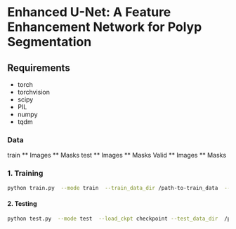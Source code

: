 #  Enhanced U-Net: A Feature Enhancement Network for Polyp Segmentation

## Requirements

* torch
* torchvision
* scipy
* PIL
* numpy
* tqdm

### Data
train
  ** Images
  ** Masks
test
  ** Images
  ** Masks
Valid
  ** Images
  ** Masks

### 1. Training

```bash
python train.py  --mode train  --train_data_dir /path-to-train_data  --valid_data_dir  /path-to-valid_data
```

####  2. Testing

```bash
python test.py  --mode test  --load_ckpt checkpoint --test_data_dir  /path-to-test_data```

